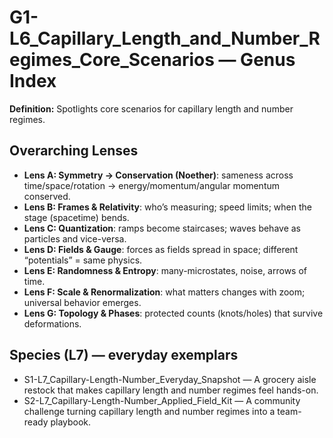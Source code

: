 # G1-L6_Capillary_Length_and_Number_Regimes_Core_Scenarios — Genus Index
**Definition:** Spotlights core scenarios for capillary length and number regimes.

## Overarching Lenses

- **Lens A: Symmetry -> Conservation (Noether)**: sameness across time/space/rotation → energy/momentum/angular momentum conserved.
- **Lens B: Frames & Relativity**: who’s measuring; speed limits; when the stage (spacetime) bends.
- **Lens C: Quantization**: ramps become staircases; waves behave as particles and vice-versa.
- **Lens D: Fields & Gauge**: forces as fields spread in space; different “potentials” = same physics.
- **Lens E: Randomness & Entropy**: many-microstates, noise, arrows of time.
- **Lens F: Scale & Renormalization**: what matters changes with zoom; universal behavior emerges.
- **Lens G: Topology & Phases**: protected counts (knots/holes) that survive deformations.

## Species (L7) — everyday exemplars
- S1-L7_Capillary-Length-Number_Everyday_Snapshot — A grocery aisle restock that makes capillary length and number regimes feel hands-on.
- S2-L7_Capillary-Length-Number_Applied_Field_Kit — A community challenge turning capillary length and number regimes into a team-ready playbook.

